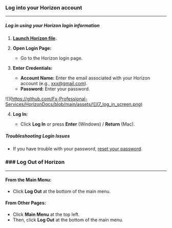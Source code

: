 ### Log into your Horizon account
__________________________________
##### Log in using your Horizon login information

1. **[Launch Horizon file](A.%20Launching%20Horizon%20File.md).**
    
2. **Open Login Page:**
    
    - Go to the Horizon login page.
3. **Enter Credentials:**
    
    - **Account Name:** Enter the email associated with your Horizon account (e.g., xxx@gmail.com).
    - **Password:** Enter your password.

![](https://github.com/Fx-Professional-Services/HorizonDocs/blob/main/assets/![](7_log_in_screen.png)

4. **Log In:**
    
    - Click **Log In** or press **Enter** (Windows) / **Return** (Mac).
##### Troubleshooting Login Issues

- If you have trouble with your password, [reset your password](D.%20Resetting%20Your%20Password.md).

### ### Log Out of Horizon
___________________

#### From the Main Menu:

- Click **Log Out** at the bottom of the main menu.

#### From Other Pages:

- Click **Main Menu** at the top left.
- Then, click **Log Out** at the bottom of the main menu.
